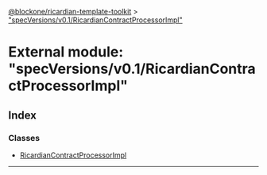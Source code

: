 [@blockone/ricardian-template-toolkit](../README.md) > ["specVersions/v0.1/RicardianContractProcessorImpl"](../modules/_specversions_v0_1_ricardiancontractprocessorimpl_.md)

# External module: "specVersions/v0.1/RicardianContractProcessorImpl"

## Index

### Classes

* [RicardianContractProcessorImpl](../classes/_specversions_v0_1_ricardiancontractprocessorimpl_.ricardiancontractprocessorimpl.md)

---

